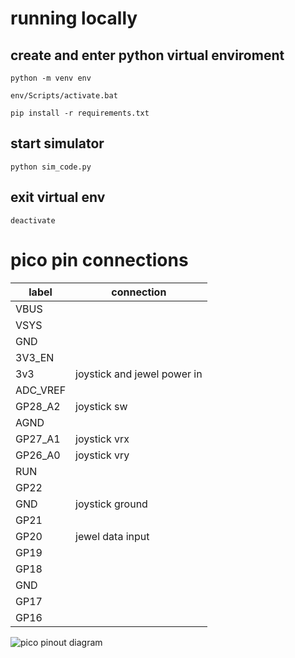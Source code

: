 # running locally

## create and enter python virtual enviroment

`python -m venv env`

`env/Scripts/activate.bat`

`pip install -r requirements.txt`

## start simulator

`python sim_code.py`

## exit virtual env

`deactivate`

# pico pin connections

| label | connection |
|-|-|
| VBUS | |
| VSYS | |
| GND | |
| 3V3_EN | |
| 3v3 | joystick and jewel power in |
| ADC_VREF | |
| GP28_A2 | joystick sw |
| AGND | |
| GP27_A1 | joystick vrx |
| GP26_A0 | joystick vry |
| RUN | |
| GP22 | |
| GND | joystick ground |
| GP21 | |
| GP20 | jewel data input |
| GP19 | |
| GP18 | |
| GND | |
| GP17 | |
| GP16 | |

![pico pinout diagram](https://microcontrollerslab.com/wp-content/uploads/2021/01/Raspberry-Pi-Pico-pinout-diagram.svg)
